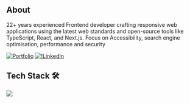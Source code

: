 ## About 

22+ years experienced Frontend developer crafting responsive web applications using the latest web standards and open-source tools like TypeScript, React, and Next.js. Focus on Accessibility, search engine optimisation, performance and security

[![Portfolio](https://img.shields.io/badge/-anastasia--starostina.xyz-%23255957?logo=react)](https://anastasia-starostina.xyz/) [![!LinkedIn](https://img.shields.io/badge/-Anastasia%20Starostina-%2328AFB0?logo=linkedin)](https://www.linkedin.com/notifications/?filter=all)

## Tech Stack 🛠



![](https://komarev.com/ghpvc/?username=rottitime&style=flat-square)
